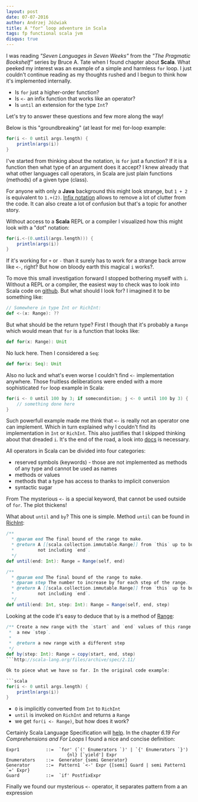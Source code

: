 ```yaml
---
layout: post
date: 07-07-2016
author: Andrzej Jóźwiak
title: A "for" loop adventure in Scala
tags: fp functional scala jvm
disqus: true
---
```


I was reading *"Seven Languages in Seven Weeks"* from the *"The Pragmatic Bookshelf"* series by Bruce A. Tate when I found chapter about **Scala**. What peeked my interest was an example of a simple and harmless `for` loop. I just couldn't continue reading as my thoughts rushed and I begun to think how it's implemented internally.

* Is `for` just a higher-order function?
* Is `<-` an infix function that works like an operator?
* Is `until` an extension for the type `Int`?

Let's try to answer these questions and few more along the way!

Below is this "groundbreaking" (at least for me) for-loop example:

```scala
for(i <- 0 until args.length) {
    println(args(i))
}
```

I've started from thinking about the notation, is `for` just a function? If it is a function then what type of an argument does it accept? I knew already that what other languages call operators, in Scala are just plain functions (methods) of a given type (class).

For anyone with only a **Java** background this might look strange, but `1 + 2` is equivalent to `1.+(2)`. [Infix notation](http://docs.scala-lang.org/style/method-invocation.html) allows to remove a lot of clutter from the code. It can also create a lot of confusion but that's a topic for another story.

Without access to a **Scala** REPL or a compiler I visualized how this might look with a "dot" notation:

```scala
for(i.<-(0.until(args.length))) {
    println(args(i))
}
```

If it's working for `+` or `-` than it surely has to work for a strange back arrow like `<-`, right? But how on bloody earth this magical `i` works?.

To move this small investigation forward I stopped bothering myself with `i`. Without a REPL or a compiler, the easiest way to check was to look into Scala code on [github](https://github.com/scala/scala). But what should I look for? I imagined it to be something like:

```scala
// Somewhere in type Int or RichInt:
def <-(x: Range): ??
```

But what should be the return type? First I though that it's probably a `Range` which would mean that `for` is a function that looks like:

```scala
def for(x: Range): Unit
```

No luck here. Then I considered a `Seq`:

```scala
def for(x: Seq): Unit
```

Also no luck and what's even worse I couldn't find `<-` implementation anywhere. Those fruitless deliberations were ended with a more sophisticated `for` loop example in Scala:

```scala
for(i <- 0 until 100 by 3; if somecondition; j <- 0 until 100 by 3) {
    // something done here
}
```
Such powerfull example made me think that `<-` is really not an operator one can implement. Which in turn explained why I couldn't find its implementation in `Int` or `RichInt`. This also justifies that I skipped thinking about that dreaded `i`. It's the end of the road, a look into [docs](http://docs.scala-lang.org/tutorials/FAQ/finding-symbols.html) is necessary.

All operators in Scala can be divided into four categories:
- reserved symbols (keywords) - those are not implemented as methods of any type and cannot be used as names
- methods or values
- methods that a type has access to thanks to implicit conversion
- syntactic sugar

From The mysterious `<-` is a special keyword, that cannot be used outside of `for`. The plot thickens!

What about `until` and `by`? This one is simple. Method `until` can be found in [RichInt](https://github.com/scala/scala/blob/2.12.x/src/library/scala/runtime/RichInt.scala):

```scala
/**
  * @param end The final bound of the range to make.
  * @return A [[scala.collection.immutable.Range]] from `this` up to but
  *         not including `end`.
  */
def until(end: Int): Range = Range(self, end)

/**
  * @param end The final bound of the range to make.
  * @param step The number to increase by for each step of the range.
  * @return A [[scala.collection.immutable.Range]] from `this` up to but
  *         not including `end`.
  */
def until(end: Int, step: Int): Range = Range(self, end, step)
```

Looking at the code it's easy to deduce that `by` is a method of [Range](https://github.com/scala/scala/blob/2.12.x/src/library/scala/collection/immutable/Range.scala):

```scala
/** Create a new range with the `start` and `end` values of this range and
 *  a new `step`.
 *
 *  @return a new range with a different step
 */
def by(step: Int): Range = copy(start, end, step)
```http://scala-lang.org/files/archive/spec/2.11/

Ok to piece what we have so far. In the original code example:

```scala
for(i <- 0 until args.length) {
    println(args(i))
}
```

- `O` is implicitly converted from `Int` to `RichInt`
- `until` is invoked on `RichInt` and returns a `Range`
- we get `for(i <- Range)`, but how does it work?

Certainly Scala Language Specification will [help](http://scala-lang.org/files/archive/spec/2.11/06-expressions.html#for-comprehensions-and-for-loops). In the chapter *6.19 For Comprehensions and For Loops* I found a nice and concise definition:

```
Expr1          ::=  `for' (`(' Enumerators `)' | `{' Enumerators `}')
                       {nl} [`yield'] Expr
Enumerators    ::=  Generator {semi Generator}
Generator      ::=  Pattern1 `<-' Expr {[semi] Guard | semi Pattern1 `=' Expr}
Guard          ::=  `if' PostfixExpr
```

Finally we found our mysterious `<-` operator, it separates pattern from a an expression
